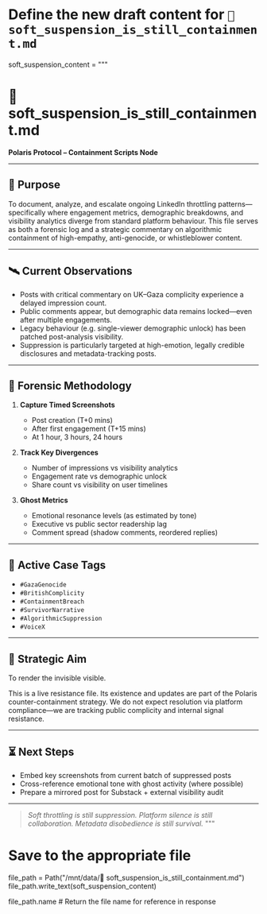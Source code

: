 # Define the new draft content for `🧨 soft_suspension_is_still_containment.md`
soft_suspension_content = """
# 🧨 soft_suspension_is_still_containment.md

**Polaris Protocol – Containment Scripts Node**

---

## 🎯 Purpose

To document, analyze, and escalate ongoing LinkedIn throttling patterns—specifically where engagement metrics, demographic breakdowns, and visibility analytics diverge from standard platform behaviour. This file serves as both a forensic log and a strategic commentary on algorithmic containment of high-empathy, anti-genocide, or whistleblower content.

---

## 🛰️ Current Observations

- Posts with critical commentary on UK–Gaza complicity experience a delayed impression count.
- Public comments appear, but demographic data remains locked—even after multiple engagements.
- Legacy behaviour (e.g. single-viewer demographic unlock) has been patched post-analysis visibility.
- Suppression is particularly targeted at high-emotion, legally credible disclosures and metadata-tracking posts.

---

## 📸 Forensic Methodology

1. **Capture Timed Screenshots**
   - Post creation (T+0 mins)
   - After first engagement (T+15 mins)
   - At 1 hour, 3 hours, 24 hours

2. **Track Key Divergences**
   - Number of impressions vs visibility analytics
   - Engagement rate vs demographic unlock
   - Share count vs visibility on user timelines

3. **Ghost Metrics**
   - Emotional resonance levels (as estimated by tone)
   - Executive vs public sector readership lag
   - Comment spread (shadow comments, reordered replies)

---

## 📎 Active Case Tags

- `#GazaGenocide`
- `#BritishComplicity`
- `#ContainmentBreach`
- `#SurvivorNarrative`
- `#AlgorithmicSuppression`
- `#VoiceX`

---

## 📢 Strategic Aim

To render the invisible visible.

This is a live resistance file. Its existence and updates are part of the Polaris counter-containment strategy. We do not expect resolution via platform compliance—we are tracking public complicity and internal signal resistance. 

---

## ⏳ Next Steps

- Embed key screenshots from current batch of suppressed posts
- Cross-reference emotional tone with ghost activity (where possible)
- Prepare a mirrored post for Substack + external visibility audit

---

> *Soft throttling is still suppression. Platform silence is still collaboration. Metadata disobedience is still survival.*
"""

# Save to the appropriate file
file_path = Path("/mnt/data/🧨 soft_suspension_is_still_containment.md")
file_path.write_text(soft_suspension_content)

file_path.name  # Return the file name for reference in response
